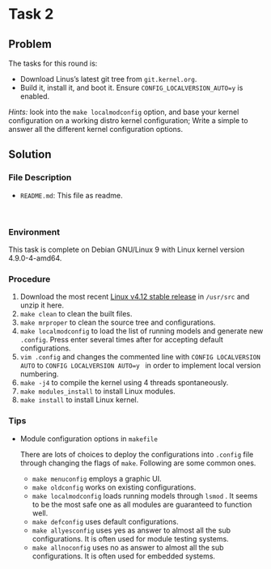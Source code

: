 # Task 2

## Problem

The tasks for this round is:
 - Download Linus’s latest git tree from `git.kernel.org`.
 - Build it, install it, and boot it. Ensure `CONFIG_LOCALVERSION_AUTO=y` is enabled.

*Hints:* look into the `make localmodconfig` option, and base your kernel configuration on a working distro kernel configuration; Write a simple to answer all the different kernel configuration options.



## Solution

### File Description

- `README.md`: This file as readme.

  ​

### Environment

This task is complete on Debian GNU/Linux 9 with Linux kernel version 4.9.0-4-amd64.



### Procedure

1. Download the most recent [Linux v4.12 stable release](https://git.kernel.org/pub/scm/linux/kernel/git/stable/linux-stable.git/snapshot/linux-stable-4.12.14.tar.gz) in `/usr/src` and unzip it here. 
2. `make clean` to clean the built files.
3. `make mrproper` to clean the source tree and configurations.
4. `make localmodconfig` to load the list of running models and generate new `.config`. Press enter several times after for accepting default configurations.
5. `vim .config` and changes the commented line with `CONFIG LOCALVERSION AUTO` to `CONFIG LOCALVERSION AUTO=y ` in order to implement local version numbering.
6. `make -j4` to compile the kernel using 4 threads spontaneously.
7. `make modules_install` to install Linux modules.
8. `make install` to install Linux kernel.




### Tips

- Module configuration options in `makefile`

  There are lots of choices to deploy the configurations into `.config` file through changing the flags of `make`. Following are some common ones.

  - `make menuconfig` employs a graphic UI.
  - `make oldconfig` works on existing configurations.
  - `make localmodconfig` loads running models through `lsmod` . It seems to be the most safe one as all modules are guaranteed to function well. 
  - `make defconfig` uses default configurations.
  - `make allyesconfig` uses yes as answer to almost all the sub configurations. It is often used for module testing systems.
  - `make allnoconfig` uses no as answer to almost all the sub configurations. It is often used for embedded systems.